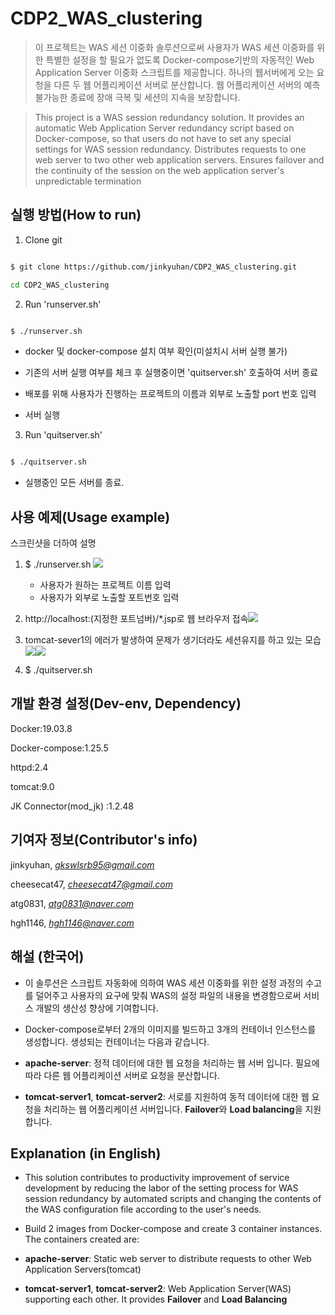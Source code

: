 
# CDP2_WAS_clustering

  

> 이 프로젝트는 WAS 세션 이중화 솔루션으로써 사용자가 WAS 세션 이중화를 위한 특별한 설정을 할 필요가 없도록 Docker-compose기반의 자동적인 Web Application Server 이중화 스크립트를 제공합니다. 하나의 웹서버에게 오는 요청을 다른 두 웹 어플리케이션 서버로 분산합니다. 웹 어플리케이션 서버의 예측 불가능한 종료에 장애 극복 및 세션의 지속을 보장합니다.

  

> This project is a WAS session redundancy solution. It provides an automatic Web Application Server redundancy script based on Docker-compose, so that users do not have to set any special settings for WAS session redundancy. Distributes requests to one web server to two other web application servers. Ensures failover and the continuity of the session on the web application server's unpredictable termination

  

## 실행 방법(How to run)

  

1. Clone git

```Bash

$ git clone https://github.com/jinkyuhan/CDP2_WAS_clustering.git

cd CDP2_WAS_clustering

```

  

2. Run 'runserver.sh'

```Bash

$ ./runserver.sh

```

- docker 및 docker-compose 설치 여부 확인(미설치시 서버 실행 불가)

- 기존의 서버 실행 여부를 체크 후 실행중이면 'quitserver.sh' 호출하여 서버 종료

- 배포를 위해 사용자가 진행하는 프로젝트의 이름과 외부로 노출할 port 번호 입력

- 서버 실행

  

3. Run 'quitserver.sh'

```Bash

$ ./quitserver.sh

```

- 실행중인 모든 서버를 종료.

## 사용 예제(Usage example)

  

스크린샷을 더하여 설명

1. $ ./runserver.sh
**![](https://lh4.googleusercontent.com/AEuravG6sVK2RUVh_LpXOKCnk85A34hci9_c11tE5dU_-MnlVGuFazyfoORISJ7Cp87EN7EM0x-P3mJXPIM4NZ8A25N-I7oXvwuhfhbudujquPDFBFPH8rwJljyx78rz_r7ZNFI5p2w)**

	- 사용자가 원하는 프로젝트 이름 입력
	- 사용자가 외부로 노출할 포트번호 입력

2. http://localhost:(지정한 포트넘버)/*.jsp로 웹 브라우저 접속![](https://lh4.googleusercontent.com/gAHZQ_UjJhOPPMrEOghxI-wIFJZE5UgP3EWHfnNrR8EiEKMnthSoJp_6zcogEJxJu0VnRs0DKSHVs0NA14wD0MUR4JMf0ah68s96pT8nWTvocRC4gfbCGMZFSmMpygqvsIGb2Gko6q0)
3. tomcat-sever1의 에러가 발생하여 문제가 생기더라도 세션유지를 하고 있는 모습  
![](https://lh3.googleusercontent.com/LgZcckrJFi5njalZPM8X-bU6__u-YskzwJdUyaBHa6O9LaYy5nl71B7zVfUmbIujudT8Ibl3vv6lTNru1t2fYZGdA3rHbXNxhuAiO4DjRXFaqYYHmibqENiyVIZ4S5_SIzf7CBhg1VA)![](https://lh6.googleusercontent.com/XUlpwIePQhbZPiioBMinp3lsl-r0CLWV3Wr0scgc1ajrG-krpUlovjRkTzuDttZJBUuJZhdxv7DCedipjWjAzISEpiG_WS2H8fcCl9eHjitJRHw3L42zZaWTK0vJoCLWBJmGG9OKj3M)  



4. $ ./quitserver.sh 	

  

## 개발 환경 설정(Dev-env, Dependency)

  

Docker:19.03.8

Docker-compose:1.25.5

httpd:2.4

tomcat:9.0

JK Connector(mod_jk) :1.2.48

## 기여자 정보(Contributor's info)

  

jinkyuhan, *gkswlsrb95@gmail.com*

cheesecat47, *cheesecat47@gmail.com*

atg0831, *atg0831@naver.com*

hgh1146, *hgh1146@naver.com*

  

## 해설 (한국어)

  

- 이 솔루션은 스크립트 자동화에 의하여 WAS 세션 이중화를 위한 설정 과정의 수고를 덜어주고 사용자의 요구에 맞춰 WAS의 설정 파일의 내용을 변경함으로써 서비스 개발의 생산성 향상에 기여합니다.

- Docker-compose로부터 2개의 이미지를 빌드하고 3개의 컨테이너 인스턴스를 생성합니다. 생성되는 컨테이너는 다음과 같습니다.

- **apache-server**: 정적 데이터에 대한 웹 요청을 처리하는 웹 서버 입니다. 필요에 따라 다른 웹 어플리케이션 서버로 요청을 분산합니다.

- **tomcat-server1**, **tomcat-server2**: 서로를 지원하여 동적 데이터에 대한 웹 요청을 처리하는 웹 어플리케이션 서버입니다. **Failover**와 **Load balancing**을 지원합니다.

  

## Explanation (in English)

- This solution contributes to productivity improvement of service development by reducing the labor of the setting process for WAS session redundancy by automated scripts and changing the contents of the WAS configuration file according to the user's needs.

- Build 2 images from Docker-compose and create 3 container instances. The containers created are:

- **apache-server**: Static web server to distribute requests to other Web Application Servers(tomcat)

- **tomcat-server1**, **tomcat-server2**: Web Application Server(WAS) supporting each other. It provides **Failover** and **Load Balancing**
